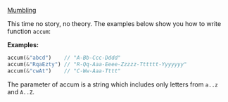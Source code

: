 [Mumbling](https://www.codewars.com/kata/5667e8f4e3f572a8f2000039)

This time no story, no theory. The examples below show you how to write function `accum`:

**Examples:**

```rust
accum(&"abcd")    // "A-Bb-Ccc-Dddd"
accum(&"RqaEzty") // "R-Qq-Aaa-Eeee-Zzzzz-Tttttt-Yyyyyyy"
accum(&"cwAt")    // "C-Ww-Aaa-Tttt"
```

The parameter of accum is a string which includes only letters from `a..z` and `A..Z`.